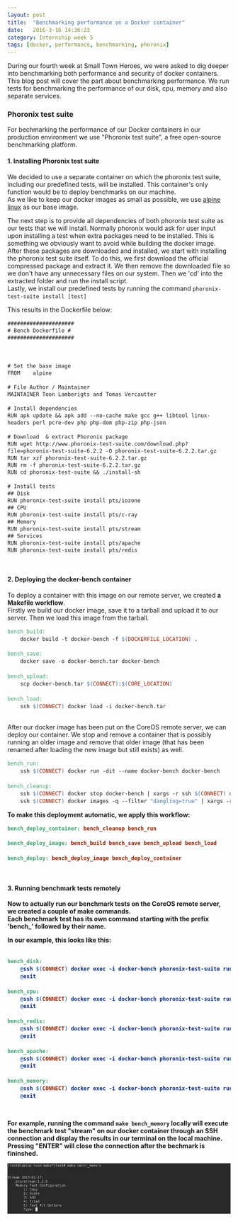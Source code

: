 ```yaml
---
layout: post
title:  "Benchmarking performance on a Docker container"
date:   2016-3-16 14:36:23
category: Internship week 5
tags: [docker, performance, benchmarking, phoronix]
---
```



During our fourth week at Small Town Heroes, we were asked to dig deeper into benchmarking both performance and security of docker containers.
This blog post will cover the part about benchmarking performance. We run tests for benchmarking the performance of our disk, cpu, memory and also separate services.

<!--more-->


### **Phoronix test suite**

For bechmarking the performance of our Docker containers in our production environment we use "Phoronix test suite", a free open-source benchmarking platform.  

#### **1. Installing Phoronix test suite**

We decided to use a separate container on which the phoronix test suite, including our predefined tests, will be installed. This container's only function would be to deploy benchmarks on our machine.  
As we like to keep our docker images as small as possible, we use <a href="http://www.alpinelinux.org/">alpine linux</a> as our base image.  
  
The next step is to provide all dependencies of both phoronix test suite as our tests that we will install. Normally phoronix would ask for user input upon installing a test when extra packages need to be installed. This is something we obviously want to avoid while building the docker image.  
After these packages are downloaded and installed, we start with installing the phoronix test suite itself. To do this, we first download the official compressed package and extract it. We then remove the downloaded file so we don't have any unnecessary files on our system. Then we 'cd' into the extracted folder and run the install script.  
Lastly, we install our predefined tests by running the command `phoronix-test-suite install [test]`    

This results in the Dockerfile below:


```
#####################
# Bench Dockerfile #
#####################



# Set the base image 
FROM    alpine

# File Author / Maintainer
MAINTAINER Toon Lamberigts and Tomas Vercautter

# Install dependencies
RUN apk update && apk add --no-cache make gcc g++ libtool linux-headers perl pcre-dev php php-dom php-zip php-json

# Download  & extract Phoronix package
RUN wget http://www.phoronix-test-suite.com/download.php?file=phoronix-test-suite-6.2.2 -O phoronix-test-suite-6.2.2.tar.gz
RUN tar xzf phoronix-test-suite-6.2.2.tar.gz
RUN rm -f phoronix-test-suite-6.2.2.tar.gz
RUN cd phoronix-test-suite && ./install-sh

# Install tests
## Disk
RUN phoronix-test-suite install pts/iozone
## CPU
RUN phoronix-test-suite install pts/c-ray
## Memory
RUN phoronix-test-suite install pts/stream
## Services
RUN phoronix-test-suite install pts/apache
RUN phoronix-test-suite install pts/redis

```
<br />

#### **2. Deploying the docker-bench container**

To deploy a container with this image on our remote server, we created **a Makefile workflow**.  
Firstly we build our docker image, save it to a tarball and upload it to our server. Then we load this image from the tarball.

```Makefile
bench_build:
	docker build -t docker-bench -f $(DOCKERFILE_LOCATION) .

bench_save:
	docker save -o docker-bench.tar docker-bench

bench_upload:
	scp docker-bench.tar $(CONNECT):$(CORE_LOCATION)

bench_load: 
	ssh $(CONNECT) docker load -i docker-bench.tar
```
<br />
After our docker image has been put on the CoreOS remote server, we can deploy our container.  
We stop and remove a container that is possibly running an older image and remove that older image (that has been renamed after loading the new image but still exists) as well.  

```Makefile
bench_run:
	ssh $(CONNECT) docker run -dit --name docker-bench docker-bench 

bench_cleanup:
	ssh $(CONNECT) docker stop docker-bench | xargs -r ssh $(CONNECT) docker rm 
	ssh $(CONNECT) docker images -q --filter "dangling=true" | xargs -r ssh $(CONNECT) docker rmi
```
<b />

To make this deployment automatic, we apply this workflow:

```Makefile
bench_deploy_container: bench_cleanup bench_run

bench_deploy_image: bench_build bench_save bench_upload bench_load 

bench_deploy: bench_deploy_image bench_deploy_container
```
<br />

#### **3. Running benchmark tests remotely**

Now to actually run our benchmark tests on the CoreOS remote server, we created a couple of make commands.  
Each benchmark test has its own command starting with the prefix 'bench_' followed by their name.

In our example, this looks like this:

```Makefile

bench_disk:
	@ssh $(CONNECT) docker exec -i docker-bench phoronix-test-suite run pts/iozone
	@exit

bench_cpu:
	@ssh $(CONNECT) docker exec -i docker-bench phoronix-test-suite run pts/c-ray
	@exit

bench_redis:
	@ssh $(CONNECT) docker exec -i docker-bench phoronix-test-suite run pts/redis
	@exit

bench_apache:
	@ssh $(CONNECT) docker exec -i docker-bench phoronix-test-suite run pts/apache
	@exit

bench_memory:
	@ssh $(CONNECT) docker exec -i docker-bench phoronix-test-suite run pts/stream
	@exit
```
<br />

For example, running the command `make bench_memory` locally will execute the benchmark test "stream" on our docker container through an SSH connection and display the results in our terminal on the local machine. Pressing "ENTER" will close the connection after the bechmark is fininshed.

<div style="text-align:center;padding-bottom:25px;"><img src ="/images/bench_memory.png" style="max-width:100%" /></div>
